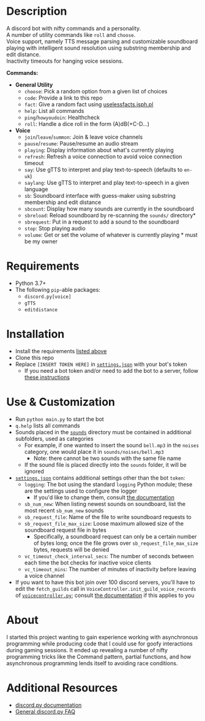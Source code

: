 # Description
A discord bot with nifty commands and a personality. \
A number of utility commands like `roll` and `choose`. \
Voice support, namely TTS message parsing and customizable soundboard playing with intelligent sound resolution using substring membership and edit distance. \
Inactivity timeouts for hanging voice sessions.

**Commands:**
* **General Utility**
  * `choose`: Pick a random option from a given list of choices
  * `code`: Provide a link to this repo
  * `fact`: Give a random fact using [uselessfacts.jsph.pl](https://uselessfacts.jsph.pl)
  * `help`: List all commands
  * `ping`/`howyoudoin`: Healthcheck
  * `roll`: Handle a dice roll in the form (A)dB(+C-D...)
* **Voice**
  * `join`/`leave`/`summon`: Join & leave voice channels
  * `pause`/`resume`: Pause/resume an audio stream
  * `playing`: Display information about what's currently playing
  * `refresh`: Refresh a voice connection to avoid voice connection timeout
  * `say`: Use gTTS to interpret and play text-to-speech (defaults to `en-uk`)
  * `saylang`: Use gTTS to interpret and play text-to-speech in a given language
  * `sb`: Soundboard interface with guess-maker using substring membership and edit distance
  * `sbcount`: Display how many sounds are currently in the soundboard
  * `sbreload`: Reload soundboard by re-scanning the `sounds/` directory*
  * `sbrequest`: Put in a request to add a sound to the soundboard
  * `stop`: Stop playing audio
  * `volume`: Get or set the volume of whatever is currently playing
\* must be my owner


# Requirements
* Python 3.7+
* The following `pip`-able packages:
  * `discord.py[voice]`
  * `gTTS`
  * `editdistance`


# Installation
* Install the requirements [listed above](#Requirements)
* Clone this repo
* Replace `[INSERT TOKEN HERE]` in [`settings.json`](./settings.json) with your bot's token
  * If you need a bot token and/or need to add the bot to a server, follow [these instructions](https://www.writebots.com/discord-bot-token/)


# Use & Customization
* Run `python main.py` to start the bot
* `q.help` lists all commands
* Sounds placed in the [`sounds`](./sounds) directory must be contained in additional subfolders, used as categories
  * For example, if one wanted to insert the sound `bell.mp3` in the `noises` category, one would place it in `sounds/noises/bell.mp3`
    * Note: there cannot be two sounds with the same file name
  * If the sound file is placed directly into the `sounds` folder, it will be ignored
* [`settings.json`](./settings.json) contains additional settings other than the bot `token`:
  * `logging`: The bot using the standard `logging` Python module; these are the settings used to configure the logger
    * If you'd like to change them, consult [the documentation](https://docs.python.org/3/library/logging.config.html)
  * `sb_num_new`: When listing newest sounds on soundboard, list the most recent `sb_num_new` sounds
  * `sb_request_file`: Name of the file to write soundboard requests to
  * `sb_request_file_max_size`: Loose maximum allowed size of the soundboard request file in bytes
    * Specifically, a soundboard request can only be a certain number of bytes long; once the file grows over `sb_request_file_max_size` bytes, requests will be denied
  * `vc_timeout_check_interval_secs`: The number of seconds between each time the bot checks for inactive voice clients
  * `vc_timeout_mins`: The number of minutes of inactivity before leaving a voice channel
* If you want to have this bot join over 100 discord servers, you'll have to edit the `fetch_guilds` call in `VoiceController.init_guild_voice_records` of [`voicecontroller.py`](./voicecontroller.py); consult [the documentation](https://discordpy.readthedocs.io/en/latest/api.html#discord.Client.fetch_guilds) if this applies to you


# About
I started this project wanting to gain experience working with asynchronous programming while producing code that I could use for goofy interactions during gaming sessions. It ended up revealing a number of nifty programming tricks like the Command pattern, partial functions, and how asynchronous programming lends itself to avoiding race conditions.


# Additional Resources
* [discord.py documentation](https://discordpy.readthedocs.io/en/latest/api.html)
* [General discord.py FAQ](https://discordpy.readthedocs.io/en/latest/faq.html)
